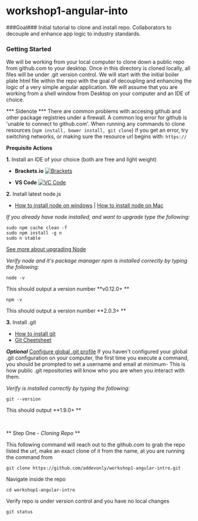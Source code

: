 # workshop1-angular-into
###Goal###
Initial tutorial to clone and install repo. Collaborators to decouple and enhance app logic to industry standards.

### Getting Started
We will be working from your local computer to clone down a public repo from github.com to your desktop. Once in this directory is cloned locally, all files will be under .git version control. We will start with the initial boiler plate html file within the repo with the goal of decoupling and enhancing the logic of a very simple angular application. We will assume that you are working from a shell window from Desktop on your computer and an IDE of choice.

*** Sidenote *** There are common problems with accesing github and other package registries under a firewall. A common log error for github is 'unable to connect to github.com'. When running any commands to clone resources (`npm install, bower install, git clone`) if you get an error, try switching networks, or making sure the resource url begins with:  `https://`

**Prequisite Actions**

**1.** Install an IDE of your choice (both are free and light weight)
* **Brackets.io**
[![Brackets](http://brackets.io/img/hero.png "Adobe Brackets")](http://brackets.io/)


* **VS Code**
[![VC Code](https://code.visualstudio.com/Content/images/hero-osx.png "VS Code IDE")](https://code.visualstudio.com/)


**2.** Install latest node.js <br />
* [How to install node on windows](http://blog.teamtreehouse.com/install-node-js-npm-windows) | [How to install node on Mac](http://blog.teamtreehouse.com/install-node-js-npm-mac)

*If you already have node installed, and want to upgrade type the following:*

    sudo npm cache clean -f
    sudo npm install -g n
    sudo n stable

[See more about upgrading Node](http://davidwalsh.name/upgrade-nodejs)

*Verify node and it's package manager npm is installed correctly by typing the following:*

    node -v
This should output a version number **v0.12.0+ **

    npm -v
This should output a version number **2.0.3+ **



**3.** Install .git <br />
* [How to install git](https://git-scm.com/book/en/v2/Getting-Started-Installing-Git)
* [Git Cheetsheet](https://training.github.com/kit/downloads/github-git-cheat-sheet.pdf)

***Optional*** [Configure global .git profile](https://git-scm.com/book/en/v2/Getting-Started-First-Time-Git-Setup)
If you haven't configured your global .git configuration on your computer, the first time you execute a command, you should be prompted to set a username and email at minimum- This is how public .git repositories will know who you are when you interact with them.

*Verify is installed correctly by typing the following:*


    git --version
This should output **1.9.0+ **

<br/>


** Step One - *Cloning Repo* **

This following command will reach out to the github.com to grab the repo listed the url, make an exact clone of it from the name, at you are running the command from

    git clone https://github.com/addevonly/workshop1-angular-intro.git

Navigate inside the repo

    cd workshop1-angular-intro

Verify repo is under version control and you have no local changes

    git status

